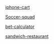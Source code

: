 [iphone-cart](https://maxcodingtx-iphone-cart.netlify.app/)

[Soccer-squad](https://maxcodingtx-soccer-squad.netlify.app/)

[bet-calculator](https://maxcodingtx-bet-calculator.netlify.app/)

[sandwich-restaurant](https://maxcoding-sandwich-resaurant.netlify.app/)

